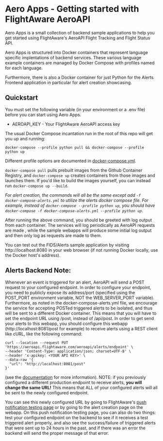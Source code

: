 # Aero Apps - Getting started with FlightAware AeroAPI

Aero Apps is a small collection of backend sample applications to help you get
started using FlightAware's AeroAPI Flight Tracking and Flight Status API.

Aero Apps is structured into Docker containers that represent language specific
implentations of backend services. These various language example containers
are managed by Docker Compose with profiles named for each language.

Furthermore, there is also a Docker container for just Python for the Alerts
Frontend application in particular for alert creation showcasing.

## Quickstart

You must set the following variable (in your environment or a .env file) before
you can start using Aero Apps.

* AEROAPI_KEY - Your FlightAware AeroAPI access key

The usual Docker Compose incantation run in the root of this repo will get you
up and running:

```
docker-compose --profile python pull && docker-compose --profile python up
```

Different profile options are documented in
[docker-compose.yml](./docker-compose.yml).

`docker-compose pull` pulls prebuilt images from the Github Container Registry,
and `docker-compose up` creates containers from those images and launches them.
If you'd like to build the images yourself, you can instead run
`docker-compose up --build`.

*For alert creation, the commands will all be the same except add `-f
docker-compose-alerts.yml` to utilize the alerts docker compose file. For
example, instead of `docker-compose --profile python up`, you should have
`docker-compose -f docker-compose-alerts.yml --profile python up`*.

After running the above command, you should be greeted with log output from
each container. The services will log periodically as AeroAPI requests are made
, while the sample webapps will produce some initial log output and then only
log as requests are made to them.

You can test out the FIDS/Alerts sample application by visiting http://localhost:8080 in
your web browser (if not running Docker locally, use the Docker host's
address).

## Alerts Backend Note:

Whenever an event is triggered for an  alert, AeroAPI will send a POST request to your 
configured endpoint. In order to configure your endpoint, you need to publicly expose its
address/port (specified using the POST_PORT environment variable, NOT the WEB_SERVER_PORT variable).
Furthermore, as noted in the docker-compose-alerts.yml file, we encourage the service for
accepting POSTed triggered alerts to be isolated, and thus will be sent to a different Docker
container. This means that you will have to set the endpoint URL using /post, instead of /api/post.
In order to get send your alerts to this webapp, you should configure this webapp 
(http://localhost:8081/post for example) to receive alerts using a REST client like cURL,
like the following command:
```
curl --location --request PUT 'https://aeroapi.flightaware.com/aeroapi/alerts/endpoint' \
--header 'Content-Type: application/json; charset=UTF-8' \
--header 'x-apikey: <YOUR API KEY>' \
--data-raw '{
  "url": "http://localhost:8081/post"
}'
```
(see the [documentation](https://flightaware.com/aeroapi/portal/documentation#put-/alerts/endpoint)
for more information). NOTE: if you previously configured a different production endpoint to receive alerts,
**you will change the same URL!** This means that ALL of your configured alerts
will all be sent to the newly configured endpoint.

You can see this newly configured URL by going to FlightAware's
[push notification testing page](https://flightaware.com/commercial/aeroapi/send.rvt)
or by going to the alert creation page on the webapp. On this push notification testing
page, you can also do two things: test your configured endpoint on the backend to see if it
receives a test triggered alert properly, and also see the success/failure of triggered alerts
that were sent up to 24 hours in the past, and if there was an error the backend will send the
proper message of that error. 
